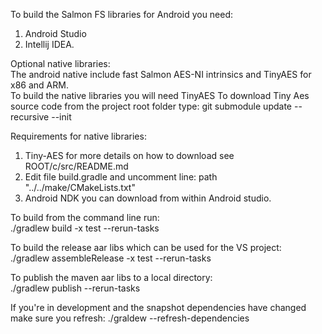 To build the Salmon FS libraries for Android you need:  
1. Android Studio  
2. Intellij IDEA.  
  
Optional native libraries:  
The android native include fast Salmon AES-NI intrinsics and TinyAES for x86 and ARM.  
To build the native libraries you will need TinyAES 
To download Tiny Aes source code from the project root folder type:
git submodule update --recursive --init

  
Requirements for native libraries:  
1. Tiny-AES for more details on how to download see ROOT/c/src/README.md  
2. Edit file build.gradle and uncomment line: path "../../make/CMakeLists.txt"      
3. Android NDK you can download from within Android studio.    
  
To build from the command line run:  
./gradlew build -x test --rerun-tasks    
  
To build the release aar libs which can be used for the VS project:  
./gradlew assembleRelease -x test --rerun-tasks  
  
To publish the maven aar libs to a local directory:  
./gradlew publish --rerun-tasks  

If you're in development and the snapshot dependencies have changed make sure you refresh:
./graldew --refresh-dependencies
